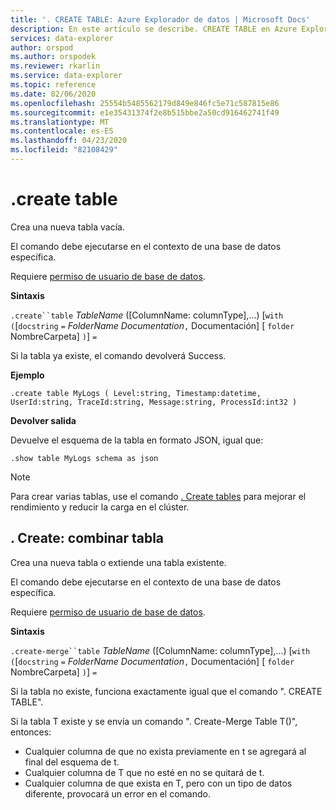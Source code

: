 ```yaml
---
title: '. CREATE TABLE: Azure Explorador de datos | Microsoft Docs'
description: En este artículo se describe. CREATE TABLE en Azure Explorador de datos.
services: data-explorer
author: orspod
ms.author: orspodek
ms.reviewer: rkarlin
ms.service: data-explorer
ms.topic: reference
ms.date: 02/06/2020
ms.openlocfilehash: 25554b5485562179d849e846fc5e71c587815e86
ms.sourcegitcommit: e1e35431374f2e8b515bbe2a50cd916462741f49
ms.translationtype: MT
ms.contentlocale: es-ES
ms.lasthandoff: 04/23/2020
ms.locfileid: "82108429"
---
```

# <a name="create-table"></a>.create table

Crea una nueva tabla vacía.

El comando debe ejecutarse en el contexto de una base de datos específica.

Requiere [permiso de usuario de base de datos](../management/access-control/role-based-authorization.md).

**Sintaxis**

`.create``table` *TableName* ([ColumnName: columnType],...)  [`with` `(`[`docstring` `=` *FolderName* *Documentation*`,` Documentación] [ `folder` NombreCarpeta] `)`] `=`

Si la tabla ya existe, el comando devolverá Success.

**Ejemplo** 

```kusto
.create table MyLogs ( Level:string, Timestamp:datetime, UserId:string, TraceId:string, Message:string, ProcessId:int32 ) 
```
 
**Devolver salida**

Devuelve el esquema de la tabla en formato JSON, igual que:

```kusto
.show table MyLogs schema as json
```

> [!NOTE]
> Para crear varias tablas, use el comando [. Create tables](create-tables-command.md) para mejorar el rendimiento y reducir la carga en el clúster.

## <a name="create-merge-table"></a>. Create: combinar tabla

Crea una nueva tabla o extiende una tabla existente. 

El comando debe ejecutarse en el contexto de una base de datos específica. 

Requiere [permiso de usuario de base de datos](../management/access-control/role-based-authorization.md).

**Sintaxis**

`.create-merge``table` *TableName* ([ColumnName: columnType],...)  [`with` `(`[`docstring` `=` *FolderName* *Documentation*`,` Documentación] [ `folder` NombreCarpeta] `)`] `=`

Si la tabla no existe, funciona exactamente igual que el comando ". CREATE TABLE".

Si la tabla T existe y se envía un comando ". Create-Merge Table T<columns specification>()", entonces:

* Cualquier columna de <columns specification> que no exista previamente en t se agregará al final del esquema de t.
* Cualquier columna de T que no esté en <columns specification> no se quitará de t.
* Cualquier columna de <columns specification> que exista en T, pero con un tipo de datos diferente, provocará un error en el comando.
